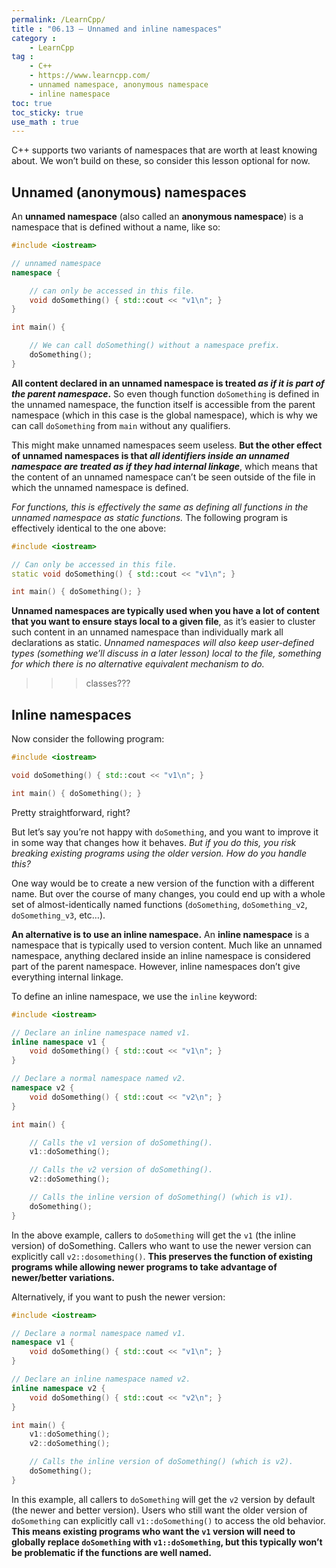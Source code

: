 ```yaml
---
permalink: /LearnCpp/
title : "06.13 — Unnamed and inline namespaces"
category :
    - LearnCpp
tag : 
    - C++
    - https://www.learncpp.com/
    - unnamed namespace, anonymous namespace
    - inline namespace
toc: true  
toc_sticky: true 
use_math : true
---
```



C++ supports two variants of namespaces that are worth at least knowing about. We won’t build on these, so consider this lesson optional for now.

## Unnamed (anonymous) namespaces

An **unnamed namespace** (also called an **anonymous namespace**) is a namespace that is defined without a name, like so:

```c++
#include <iostream>

// unnamed namespace
namespace {         

    // can only be accessed in this file.
    void doSomething() { std::cout << "v1\n"; }
}

int main() {

    // We can call doSomething() without a namespace prefix.
    doSomething();
}
```

**All content declared in an unnamed namespace is treated *as if it is part of the parent namespace*.** So even though function `doSomething` is defined in the unnamed namespace, the function itself is accessible from the parent namespace (which in this case is the global namespace), which is why we can call `doSomething` from `main` without any qualifiers.

This might make unnamed namespaces seem useless. **But the other effect of unnamed namespaces is that *all identifiers inside an unnamed namespace are treated as if they had internal linkage***, which means that the content of an unnamed namespace can’t be seen outside of the file in which the unnamed namespace is defined.

*For functions, this is effectively the same as defining all functions in the unnamed namespace as static functions.* The following program is effectively identical to the one above:

```c++
#include <iostream>

// Can only be accessed in this file.
static void doSomething() { std::cout << "v1\n"; }

int main() { doSomething(); }
```

**Unnamed namespaces are typically used when you have a lot of content that you want to ensure stays local to a given file**, as it’s easier to cluster such content in an unnamed namespace than individually mark all declarations as static. *Unnamed namespaces will also keep user-defined types (something we’ll discuss in a later lesson) local to the file, something for which there is no alternative equivalent mechanism to do.*

>>>classes???


## Inline namespaces

Now consider the following program:

```c++
#include <iostream>

void doSomething() { std::cout << "v1\n"; }

int main() { doSomething(); }
```

Pretty straightforward, right?

But let’s say you’re not happy with `doSomething`, and you want to improve it in some way that changes how it behaves. *But if you do this, you risk breaking existing programs using the older version. How do you handle this?*

One way would be to create a new version of the function with a different name. But over the course of many changes, you could end up with a whole set of almost-identically named functions (`doSomething`, `doSomething_v2`, `doSomething_v3`, etc…).

**An alternative is to use an inline namespace.** An **inline namespace** is a namespace that is typically used to version content. Much like an unnamed namespace, anything declared inside an inline namespace is considered part of the parent namespace. However, inline namespaces don’t give everything internal linkage.

To define an inline namespace, we use the `inline` keyword:

```c++
#include <iostream>

// Declare an inline namespace named v1.
inline namespace v1 {
    void doSomething() { std::cout << "v1\n"; }
}

// Declare a normal namespace named v2.
namespace v2 {
    void doSomething() { std::cout << "v2\n"; }
}

int main() {

    // Calls the v1 version of doSomething().
    v1::doSomething();

    // Calls the v2 version of doSomething().
    v2::doSomething();

    // Calls the inline version of doSomething() (which is v1).
    doSomething();
}
```

In the above example, callers to `doSomething` will get the `v1` (the inline version) of doSomething. Callers who want to use the newer version can explicitly call `v2::dosomething()`. **This preserves the function of existing programs while allowing newer programs to take advantage of newer/better variations.**

Alternatively, if you want to push the newer version:

```c++
#include <iostream>

// Declare a normal namespace named v1.
namespace v1 {          
    void doSomething() { std::cout << "v1\n"; }
}

// Declare an inline namespace named v2.
inline namespace v2 {   
    void doSomething() { std::cout << "v2\n"; }
}

int main() {
    v1::doSomething();  
    v2::doSomething();  

    // Calls the inline version of doSomething() (which is v2).
    doSomething();      
}
```

In this example, all callers to `doSomething` will get the `v2` version by default (the newer and better version). Users who still want the older version of `doSomething` can explicitly call `v1::doSomething()` to access the old behavior. **This means existing programs who want the `v1` version will need to globally replace `doSomething` with `v1::doSomething`, but this typically won’t be problematic if the functions are well named.**

